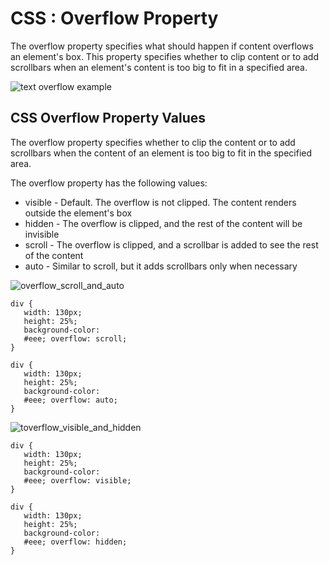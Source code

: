 # CSS : Overflow Property

The overflow property specifies what should happen if content overflows an
element's box. This property specifies whether to clip content or to add
scrollbars when an element's content is too big to fit in a specified
area.
   
![text overflow example](https://github.com/neerajdhakad/winter-of-contributing/blob/Frontend_Web_Development_HTML_CSS_JS/Web_Development/FrontEnd/CSS%20Overflow/overflow_intro.png)

## CSS Overflow Property Values

The overflow property specifies whether to clip the content or to add scrollbars when the content of an element is too big to fit in the specified area.

The overflow property has the following values:
- visible - Default. The overflow is not clipped. The content renders outside the element's box
- hidden - The overflow is clipped, and the rest of the content will be invisible
- scroll - The overflow is clipped, and a scrollbar is added to see the rest of the content
- auto - Similar to scroll, but it adds scrollbars only when necessary

![overflow_scroll_and_auto](https://github.com/neerajdhakad/winter-of-contributing/blob/Frontend_Web_Development_HTML_CSS_JS/Web_Development/FrontEnd/CSS%20Overflow/overflow_scroll_and_auto.png)

```
div { 
   width: 130px;
   height: 25%; 
   background-color:
   #eee; overflow: scroll; 
}
```

```
div { 
   width: 130px;
   height: 25%; 
   background-color:
   #eee; overflow: auto; 
}
```

![toverflow_visible_and_hidden](https://github.com/neerajdhakad/winter-of-contributing/blob/Frontend_Web_Development_HTML_CSS_JS/Web_Development/FrontEnd/CSS%20Overflow/overflow_visible_and_hidden.png)

```
div { 
   width: 130px;
   height: 25%; 
   background-color:
   #eee; overflow: visible; 
}
```

```
div { 
   width: 130px;
   height: 25%; 
   background-color:
   #eee; overflow: hidden; 
}
```
